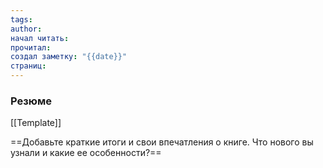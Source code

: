 ```yaml
---
tags: 
author: 
начал читать: 
прочитал: 
создал заметку: "{{date}}"
страниц:
---
```


### Резюме

[[Template]]

==Добавьте краткие итоги и свои впечатления о книге. Что нового вы узнали и какие ее особенности?==
